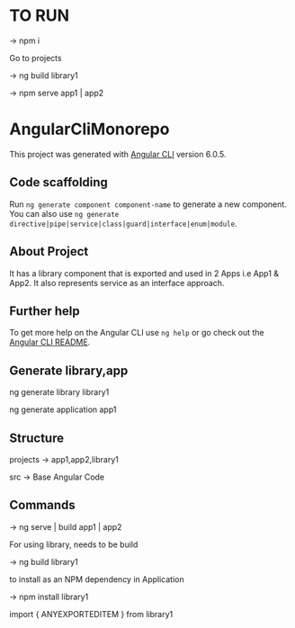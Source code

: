 # TO RUN


-> npm i

Go to projects

-> ng build library1

-> npm serve app1 | app2
# AngularCliMonorepo

This project was generated with [Angular CLI](https://github.com/angular/angular-cli) version 6.0.5.

## Code scaffolding

Run `ng generate component component-name` to generate a new component. You can also use `ng generate directive|pipe|service|class|guard|interface|enum|module`.

## About Project
It has a library component that is exported and used in 2 Apps i.e App1 & App2.
It also represents service as an interface approach.

## Further help

To get more help on the Angular CLI use `ng help` or go check out the [Angular CLI README](https://github.com/angular/angular-cli/blob/master/README.md).

## Generate library,app

ng generate library library1

ng generate application app1

## Structure

projects -> app1,app2,library1

src -> Base Angular Code

## Commands

-> ng serve | build app1 | app2

For using library, needs to be build


-> ng build library1


to install as an NPM dependency in Application


-> npm install library1


import { ANYEXPORTEDITEM } from library1

